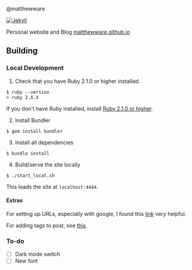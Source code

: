 @matthewware

[![Jekyll](https://img.shields.io/badge/jekyll-%3E%3D%203.6-blue.svg)](https://jekyllrb.com/)

Personal website and Blog [matthewware.github.io](https://matthewware.github.io)

## Building

### Local Development

1. Check that you have Ruby 2.1.0 or higher installed.

```
$ ruby --version
> ruby 2.X.X
```

If you don't have Ruby installed, install [Ruby 2.1.0 or higher](https://www.ruby-lang.org/en/downloads/).

2. Install Bundler

```
$ gem install bundler
```

3. Install all dependencies

```
$ bundle install
```

4. Build/serve the site locally

```
$ ./start_local.sh
```

This loads the site at `localhost:4444`.

#### Extras

For setting up URLs, especially with google, I found this [link](https://medium.com/@hossainkhan/using-custom-domain-for-github-pages-86b303d3918a) very helpful.

For adding tags to post, see [this](https://longqian.me/2017/02/09/github-jekyll-tag/).

### To-do
  - [ ] Dark mode switch
  - [ ] New font
